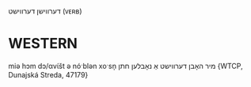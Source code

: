 דערווישן
דערווישט
(ᴠᴇʀʙ)

WESTERN
========

miə hɔm dɔ/αvɩ́št ə nóˑblən xoˑsn̩ מיר האָבן דערווישט אַ נאָבלען חתן {WTCP, Dunajská Streda, 47179}
